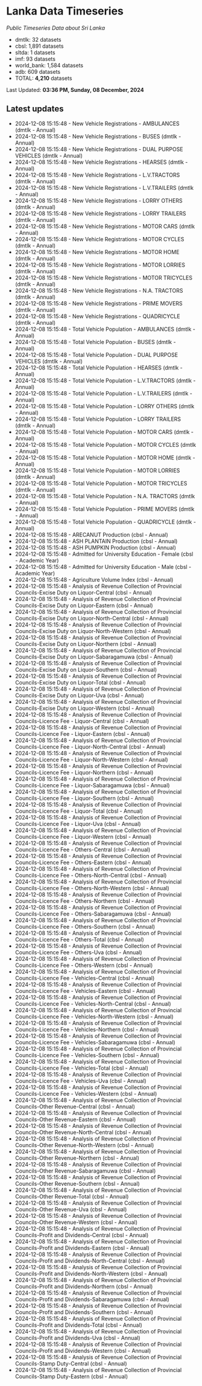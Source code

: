 # Lanka Data Timeseries
*Public Timeseries Data about Sri Lanka*

* dmtlk: 32 datasets
* cbsl: 1,891 datasets
* sltda: 1 datasets
* imf: 93 datasets
* world_bank: 1,584 datasets
* adb: 609 datasets
* TOTAL: **4,210** datasets

Last Updated: **03:36 PM, Sunday, 08 December, 2024**

## Latest updates

* 2024-12-08 15:15:48 - New Vehicle Registrations - AMBULANCES (dmtlk - Annual)
* 2024-12-08 15:15:48 - New Vehicle Registrations - BUSES (dmtlk - Annual)
* 2024-12-08 15:15:48 - New Vehicle Registrations - DUAL PURPOSE VEHICLES (dmtlk - Annual)
* 2024-12-08 15:15:48 - New Vehicle Registrations - HEARSES (dmtlk - Annual)
* 2024-12-08 15:15:48 - New Vehicle Registrations - L.V.TRACTORS (dmtlk - Annual)
* 2024-12-08 15:15:48 - New Vehicle Registrations - L.V.TRAILERS (dmtlk - Annual)
* 2024-12-08 15:15:48 - New Vehicle Registrations - LORRY OTHERS (dmtlk - Annual)
* 2024-12-08 15:15:48 - New Vehicle Registrations - LORRY TRAILERS (dmtlk - Annual)
* 2024-12-08 15:15:48 - New Vehicle Registrations - MOTOR CARS (dmtlk - Annual)
* 2024-12-08 15:15:48 - New Vehicle Registrations - MOTOR CYCLES (dmtlk - Annual)
* 2024-12-08 15:15:48 - New Vehicle Registrations - MOTOR HOME (dmtlk - Annual)
* 2024-12-08 15:15:48 - New Vehicle Registrations - MOTOR LORRIES (dmtlk - Annual)
* 2024-12-08 15:15:48 - New Vehicle Registrations - MOTOR TRICYCLES (dmtlk - Annual)
* 2024-12-08 15:15:48 - New Vehicle Registrations - N.A. TRACTORS (dmtlk - Annual)
* 2024-12-08 15:15:48 - New Vehicle Registrations - PRIME MOVERS (dmtlk - Annual)
* 2024-12-08 15:15:48 - New Vehicle Registrations - QUADRICYCLE (dmtlk - Annual)
* 2024-12-08 15:15:48 - Total Vehicle Population - AMBULANCES (dmtlk - Annual)
* 2024-12-08 15:15:48 - Total Vehicle Population - BUSES (dmtlk - Annual)
* 2024-12-08 15:15:48 - Total Vehicle Population - DUAL PURPOSE VEHICLES (dmtlk - Annual)
* 2024-12-08 15:15:48 - Total Vehicle Population - HEARSES (dmtlk - Annual)
* 2024-12-08 15:15:48 - Total Vehicle Population - L.V.TRACTORS (dmtlk - Annual)
* 2024-12-08 15:15:48 - Total Vehicle Population - L.V.TRAILERS (dmtlk - Annual)
* 2024-12-08 15:15:48 - Total Vehicle Population - LORRY OTHERS (dmtlk - Annual)
* 2024-12-08 15:15:48 - Total Vehicle Population - LORRY TRAILERS (dmtlk - Annual)
* 2024-12-08 15:15:48 - Total Vehicle Population - MOTOR CARS (dmtlk - Annual)
* 2024-12-08 15:15:48 - Total Vehicle Population - MOTOR CYCLES (dmtlk - Annual)
* 2024-12-08 15:15:48 - Total Vehicle Population - MOTOR HOME (dmtlk - Annual)
* 2024-12-08 15:15:48 - Total Vehicle Population - MOTOR LORRIES (dmtlk - Annual)
* 2024-12-08 15:15:48 - Total Vehicle Population - MOTOR TRICYCLES (dmtlk - Annual)
* 2024-12-08 15:15:48 - Total Vehicle Population - N.A. TRACTORS (dmtlk - Annual)
* 2024-12-08 15:15:48 - Total Vehicle Population - PRIME MOVERS (dmtlk - Annual)
* 2024-12-08 15:15:48 - Total Vehicle Population - QUADRICYCLE (dmtlk - Annual)
* 2024-12-08 15:15:48 - ARECANUT Production (cbsl - Annual)
* 2024-12-08 15:15:48 - ASH PLANTAIN Production (cbsl - Annual)
* 2024-12-08 15:15:48 - ASH PUMPKIN Production (cbsl - Annual)
* 2024-12-08 15:15:48 - Admitted for University Education - Female (cbsl - Academic Year)
* 2024-12-08 15:15:48 - Admitted for University Education - Male (cbsl - Academic Year)
* 2024-12-08 15:15:48 - Agriculture Volume Index (cbsl - Annual)
* 2024-12-08 15:15:48 - Analysis of Revenue Collection of Provincial Councils-Excise Duty on Liquor-Central (cbsl - Annual)
* 2024-12-08 15:15:48 - Analysis of Revenue Collection of Provincial Councils-Excise Duty on Liquor-Eastern (cbsl - Annual)
* 2024-12-08 15:15:48 - Analysis of Revenue Collection of Provincial Councils-Excise Duty on Liquor-North-Central (cbsl - Annual)
* 2024-12-08 15:15:48 - Analysis of Revenue Collection of Provincial Councils-Excise Duty on Liquor-North-Western (cbsl - Annual)
* 2024-12-08 15:15:48 - Analysis of Revenue Collection of Provincial Councils-Excise Duty on Liquor-Northern (cbsl - Annual)
* 2024-12-08 15:15:48 - Analysis of Revenue Collection of Provincial Councils-Excise Duty on Liquor-Sabaragamuwa (cbsl - Annual)
* 2024-12-08 15:15:48 - Analysis of Revenue Collection of Provincial Councils-Excise Duty on Liquor-Southern (cbsl - Annual)
* 2024-12-08 15:15:48 - Analysis of Revenue Collection of Provincial Councils-Excise Duty on Liquor-Total (cbsl - Annual)
* 2024-12-08 15:15:48 - Analysis of Revenue Collection of Provincial Councils-Excise Duty on Liquor-Uva (cbsl - Annual)
* 2024-12-08 15:15:48 - Analysis of Revenue Collection of Provincial Councils-Excise Duty on Liquor-Western (cbsl - Annual)
* 2024-12-08 15:15:48 - Analysis of Revenue Collection of Provincial Councils-Licence Fee - Liquor-Central (cbsl - Annual)
* 2024-12-08 15:15:48 - Analysis of Revenue Collection of Provincial Councils-Licence Fee - Liquor-Eastern (cbsl - Annual)
* 2024-12-08 15:15:48 - Analysis of Revenue Collection of Provincial Councils-Licence Fee - Liquor-North-Central (cbsl - Annual)
* 2024-12-08 15:15:48 - Analysis of Revenue Collection of Provincial Councils-Licence Fee - Liquor-North-Western (cbsl - Annual)
* 2024-12-08 15:15:48 - Analysis of Revenue Collection of Provincial Councils-Licence Fee - Liquor-Northern (cbsl - Annual)
* 2024-12-08 15:15:48 - Analysis of Revenue Collection of Provincial Councils-Licence Fee - Liquor-Sabaragamuwa (cbsl - Annual)
* 2024-12-08 15:15:48 - Analysis of Revenue Collection of Provincial Councils-Licence Fee - Liquor-Southern (cbsl - Annual)
* 2024-12-08 15:15:48 - Analysis of Revenue Collection of Provincial Councils-Licence Fee - Liquor-Total (cbsl - Annual)
* 2024-12-08 15:15:48 - Analysis of Revenue Collection of Provincial Councils-Licence Fee - Liquor-Uva (cbsl - Annual)
* 2024-12-08 15:15:48 - Analysis of Revenue Collection of Provincial Councils-Licence Fee - Liquor-Western (cbsl - Annual)
* 2024-12-08 15:15:48 - Analysis of Revenue Collection of Provincial Councils-Licence Fee - Others-Central (cbsl - Annual)
* 2024-12-08 15:15:48 - Analysis of Revenue Collection of Provincial Councils-Licence Fee - Others-Eastern (cbsl - Annual)
* 2024-12-08 15:15:48 - Analysis of Revenue Collection of Provincial Councils-Licence Fee - Others-North-Central (cbsl - Annual)
* 2024-12-08 15:15:48 - Analysis of Revenue Collection of Provincial Councils-Licence Fee - Others-North-Western (cbsl - Annual)
* 2024-12-08 15:15:48 - Analysis of Revenue Collection of Provincial Councils-Licence Fee - Others-Northern (cbsl - Annual)
* 2024-12-08 15:15:48 - Analysis of Revenue Collection of Provincial Councils-Licence Fee - Others-Sabaragamuwa (cbsl - Annual)
* 2024-12-08 15:15:48 - Analysis of Revenue Collection of Provincial Councils-Licence Fee - Others-Southern (cbsl - Annual)
* 2024-12-08 15:15:48 - Analysis of Revenue Collection of Provincial Councils-Licence Fee - Others-Total (cbsl - Annual)
* 2024-12-08 15:15:48 - Analysis of Revenue Collection of Provincial Councils-Licence Fee - Others-Uva (cbsl - Annual)
* 2024-12-08 15:15:48 - Analysis of Revenue Collection of Provincial Councils-Licence Fee - Others-Western (cbsl - Annual)
* 2024-12-08 15:15:48 - Analysis of Revenue Collection of Provincial Councils-Licence Fee - Vehicles-Central (cbsl - Annual)
* 2024-12-08 15:15:48 - Analysis of Revenue Collection of Provincial Councils-Licence Fee - Vehicles-Eastern (cbsl - Annual)
* 2024-12-08 15:15:48 - Analysis of Revenue Collection of Provincial Councils-Licence Fee - Vehicles-North-Central (cbsl - Annual)
* 2024-12-08 15:15:48 - Analysis of Revenue Collection of Provincial Councils-Licence Fee - Vehicles-North-Western (cbsl - Annual)
* 2024-12-08 15:15:48 - Analysis of Revenue Collection of Provincial Councils-Licence Fee - Vehicles-Northern (cbsl - Annual)
* 2024-12-08 15:15:48 - Analysis of Revenue Collection of Provincial Councils-Licence Fee - Vehicles-Sabaragamuwa (cbsl - Annual)
* 2024-12-08 15:15:48 - Analysis of Revenue Collection of Provincial Councils-Licence Fee - Vehicles-Southern (cbsl - Annual)
* 2024-12-08 15:15:48 - Analysis of Revenue Collection of Provincial Councils-Licence Fee - Vehicles-Total (cbsl - Annual)
* 2024-12-08 15:15:48 - Analysis of Revenue Collection of Provincial Councils-Licence Fee - Vehicles-Uva (cbsl - Annual)
* 2024-12-08 15:15:48 - Analysis of Revenue Collection of Provincial Councils-Licence Fee - Vehicles-Western (cbsl - Annual)
* 2024-12-08 15:15:48 - Analysis of Revenue Collection of Provincial Councils-Other Revenue-Central (cbsl - Annual)
* 2024-12-08 15:15:48 - Analysis of Revenue Collection of Provincial Councils-Other Revenue-Eastern (cbsl - Annual)
* 2024-12-08 15:15:48 - Analysis of Revenue Collection of Provincial Councils-Other Revenue-North-Central (cbsl - Annual)
* 2024-12-08 15:15:48 - Analysis of Revenue Collection of Provincial Councils-Other Revenue-North-Western (cbsl - Annual)
* 2024-12-08 15:15:48 - Analysis of Revenue Collection of Provincial Councils-Other Revenue-Northern (cbsl - Annual)
* 2024-12-08 15:15:48 - Analysis of Revenue Collection of Provincial Councils-Other Revenue-Sabaragamuwa (cbsl - Annual)
* 2024-12-08 15:15:48 - Analysis of Revenue Collection of Provincial Councils-Other Revenue-Southern (cbsl - Annual)
* 2024-12-08 15:15:48 - Analysis of Revenue Collection of Provincial Councils-Other Revenue-Total (cbsl - Annual)
* 2024-12-08 15:15:48 - Analysis of Revenue Collection of Provincial Councils-Other Revenue-Uva (cbsl - Annual)
* 2024-12-08 15:15:48 - Analysis of Revenue Collection of Provincial Councils-Other Revenue-Western (cbsl - Annual)
* 2024-12-08 15:15:48 - Analysis of Revenue Collection of Provincial Councils-Profit and Dividends-Central (cbsl - Annual)
* 2024-12-08 15:15:48 - Analysis of Revenue Collection of Provincial Councils-Profit and Dividends-Eastern (cbsl - Annual)
* 2024-12-08 15:15:48 - Analysis of Revenue Collection of Provincial Councils-Profit and Dividends-North-Central (cbsl - Annual)
* 2024-12-08 15:15:48 - Analysis of Revenue Collection of Provincial Councils-Profit and Dividends-North-Western (cbsl - Annual)
* 2024-12-08 15:15:48 - Analysis of Revenue Collection of Provincial Councils-Profit and Dividends-Northern (cbsl - Annual)
* 2024-12-08 15:15:48 - Analysis of Revenue Collection of Provincial Councils-Profit and Dividends-Sabaragamuwa (cbsl - Annual)
* 2024-12-08 15:15:48 - Analysis of Revenue Collection of Provincial Councils-Profit and Dividends-Southern (cbsl - Annual)
* 2024-12-08 15:15:48 - Analysis of Revenue Collection of Provincial Councils-Profit and Dividends-Total (cbsl - Annual)
* 2024-12-08 15:15:48 - Analysis of Revenue Collection of Provincial Councils-Profit and Dividends-Uva (cbsl - Annual)
* 2024-12-08 15:15:48 - Analysis of Revenue Collection of Provincial Councils-Profit and Dividends-Western (cbsl - Annual)
* 2024-12-08 15:15:48 - Analysis of Revenue Collection of Provincial Councils-Stamp Duty-Central (cbsl - Annual)
* 2024-12-08 15:15:48 - Analysis of Revenue Collection of Provincial Councils-Stamp Duty-Eastern (cbsl - Annual)